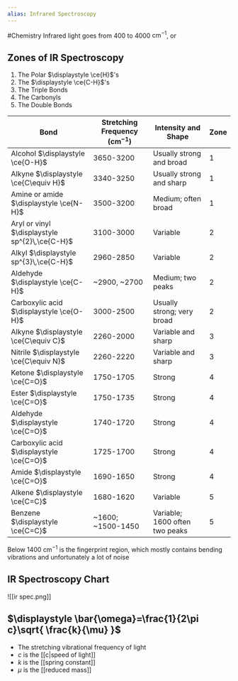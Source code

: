 ```yaml
---
alias: Infrared Spectroscopy
---
```

#Chemistry
Infrared light goes from 400 to 4000 $\displaystyle \mathrm{cm^{-1}}$, or 
## Zones of IR Spectroscopy
1. The Polar $\displaystyle \ce{H}$'s
2. The $\displaystyle \ce{C-H}$'s
3. The Triple Bonds
4. The Carbonyls
5. The Double Bonds

| Bond                                           | Stretching Frequency ($\displaystyle \mathrm{cm^{-1}}$) | Intensity and Shape               | Zone |
| ---------------------------------------------- | ------------------------------------------------------- | --------------------------------- | ---- |
| Alcohol $\displaystyle \ce{O-H}$               | 3650-3200                                               | Usually strong and broad          | 1    |
| Alkyne $\displaystyle \ce{C\equiv H}$          | 3340-3250                                               | Usually strong and sharp          | 1    |
| Amine or amide $\displaystyle \ce{N-H}$        | 3500-3200                                               | Medium; often broad               | 1    |
| Aryl or vinyl $\displaystyle sp^{2}\,\ce{C-H}$ | 3100-3000                                               | Variable                          | 2    |
| Alkyl $\displaystyle sp^{3}\,\ce{C-H}$         | 2960-2850                                               | Variable                          | 2    |
| Aldehyde $\displaystyle \ce{C-H}$              | ~2900, ~2700                                            | Medium; two peaks                 | 2    |
| Carboxylic acid $\displaystyle \ce{O-H}$       | 3000-2500                                               | Usually strong; very broad        | 2    |
| Alkyne $\displaystyle \ce{C\equiv C}$          | 2260-2000                                               | Variable and sharp                | 3    |
| Nitrile $\displaystyle \ce{C\equiv N}$         | 2260-2220                                               | Variable and sharp                | 3    |
| Ketone $\displaystyle \ce{C=O}$                | 1750-1705                                               | Strong                            | 4    |
| Ester $\displaystyle \ce{C=O}$                 | 1750-1735                                               | Strong                            | 4    |
| Aldehyde $\displaystyle \ce{C=O}$              | 1740-1720                                               | Strong                            | 4    |
| Carboxylic acid $\displaystyle \ce{C=O}$       | 1725-1700                                               | Strong                            | 4    |
| Amide $\displaystyle \ce{C=O}$                 | 1690-1650                                               | Strong                            | 4    |
| Alkene $\displaystyle \ce{C=C}$                | 1680-1620                                               | Variable                          | 5    |
| Benzene $\displaystyle \ce{C=C}$               | ~1600; ~1500-1450                                       | Variable;    1600 often two peaks | 5    |
Below 1400 $\displaystyle \mathrm{cm^{-1}}$ is the fingerprint region, which mostly contains bending vibrations and unfortunately a lot of noise
## IR Spectroscopy Chart
![[ir spec.png]]
## $\displaystyle \bar{\omega}=\frac{1}{2\pi c}\sqrt{ \frac{k}{\mu} }$
* The stretching vibrational frequency of light
* $\displaystyle c$ is the [[c|speed of light]]
* $\displaystyle k$ is the [[spring constant]]
* $\displaystyle \mu$ is the [[reduced mass]]